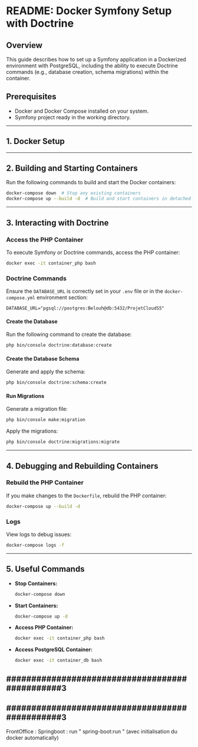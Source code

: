 # README: Docker Symfony Setup with Doctrine

## Overview
This guide describes how to set up a Symfony application in a Dockerized environment with PostgreSQL, including the ability to execute Doctrine commands (e.g., database creation, schema migrations) within the container.

## Prerequisites
- Docker and Docker Compose installed on your system.
- Symfony project ready in the working directory.

---

## 1. Docker Setup

---

## 2. Building and Starting Containers

Run the following commands to build and start the Docker containers:

```bash
docker-compose down  # Stop any existing containers
docker-compose up --build -d  # Build and start containers in detached mode
```

---

## 3. Interacting with Doctrine

### Access the PHP Container
To execute Symfony or Doctrine commands, access the PHP container:

```bash
docker exec -it container_php bash
```

### Doctrine Commands
Ensure the `DATABASE_URL` is correctly set in your `.env` file or in the `docker-compose.yml` environment section:

```
DATABASE_URL="pgsql://postgres:Belouh@db:5432/ProjetCloudS5"
```

#### Create the Database
Run the following command to create the database:

```bash
php bin/console doctrine:database:create 
```

#### Create the Database Schema
Generate and apply the schema:

```bash
php bin/console doctrine:schema:create
```

#### Run Migrations
Generate a migration file:

```bash
php bin/console make:migration
```

Apply the migrations:

```bash
php bin/console doctrine:migrations:migrate
```

---

## 4. Debugging and Rebuilding Containers

### Rebuild the PHP Container
If you make changes to the `Dockerfile`, rebuild the PHP container:

```bash
docker-compose up --build -d
```

### Logs
View logs to debug issues:

```bash
docker-compose logs -f
```

---

## 5. Useful Commands

- **Stop Containers:**
  ```bash
  docker-compose down
  ```

- **Start Containers:**
  ```bash
  docker-compose up -d
  ```

- **Access PHP Container:**
  ```bash
  docker exec -it container_php bash
  ```

- **Access PostgreSQL Container:**
  ```bash
  docker exec -it container_db bash
  ```

  
## ###############################################3
## ###############################################3
FrontOffice : Springboot : run " spring-boot:run " (avec initialisation du docker automatically)